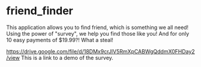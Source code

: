# friend_finder

This application allows you to find friend, which is something we all need!
Using the power of "survey", we help you find those like you!
And for only 10 easy payments of $19.99?! What a steal!

https://drive.google.com/file/d/18DMx9crJlV5RmXpCABWgQddmX0FHDay2/view
This is a link to a demo of the survey.